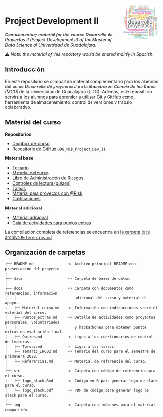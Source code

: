 <img src="img/logo_slack.png" width="120" align = "right">

# Project Development II
_Complementary material for the course Desarrollo de Proyectos II (Project Development II) of the Master of Data Science of Universidad de Guadalajara._

_⚠️ Note: the material of this repostory would be shared mainly in Spanish._

## Introducción
En este repositorio se compartirá material complementario para los alumnos del curso _Desarrollo de proyectos II_ de la _Maestría en Ciencia de los Datos (MCD)_ de la Universidad de Guadalajara (UDG). Además, este repositorio servirá a los alumnos para aprender a utilizar Git y GitHub como herramienta de almacenamiento, control de versiones y trabajo colaborativo.

## Material del curso

__Repositorios__
- [Dropbox del curso](https://www.dropbox.com/sh/k6klb0b4d6ab1ub/AAA4xuIyks58mnu3F4-BGedZa?dl=0)
- [Repositorio de GitHub `UDG_MCD_Project_Dev_II`](https://github.com/vcuspinera/UDG_MCD_Project_Dev_II)

__Material base__
- [Temario](https://github.com/vcuspinera/UDG_MCD_Project_Dev_II/blob/main/docs/Temario_IH602.pdf)
- [Material del curso](https://github.com/vcuspinera/UDG_MCD_Project_Dev_II/blob/main/docs/Material_curso.md)
- [Libro de Administración de Riesgos](https://www.dropbox.com/sh/8f30655iex1mo43/AAB7HXnhRJAixlzLRRu1h2b1a?dl=0)
- [Controles de lectura (_quizes_)](https://github.com/vcuspinera/UDG_MCD_Project_Dev_II/blob/main/docs/Quizes.md)
- [Tareas](https://github.com/vcuspinera/UDG_MCD_Project_Dev_II/blob/main/docs/Tareas.md)
- [Material para proyectos con @Risk](https://www.dropbox.com/sh/i8mcs1ccutgp891/AADvhXit2qQV20OVecyxDch-a?dl=0)
- [Calificaciones](https://github.com/vcuspinera/UDG_MCD_Project_Dev_II/blob/main/docs/Calificaciones.md)

__Material adicional__
- [Material adicional](https://www.dropbox.com/sh/rg86msgnis2etf3/AACHdEruNH5wo_NIxW93BJxLa?dl=0)
- [Guía de actividades para puntos extras](https://github.com/vcuspinera/UDG_MCD_Project_Dev_II/blob/main/docs/Puntos_extras.md)

La compilación completa de referencias se encuentra en [la carpeta `docs` archivo `Referencias.md`](https://github.com/vcuspinera/UDG_MCD_Project_Dev_II/blob/main/docs/Referencias.md)

## Organización de carpetas
    ├── README.md                <- Archivo principal README con presentación del proyecto
    │
    ├── data                     <- Carpeta de bases de datos.
    │
    ├── docs                     <- Carpeta con documentos como referencias, información 
    │   │                           adicional del curso y material de apoyo.
    │   ├── Material_curso.md    <- Información con indicacciones sobre el material del curso.  
    │   ├── Puntos_extras.md     <- Detalle de actividades como proyectos personales, voluntariados
    │   │                           y hackathones para obtener puntos extras en evaluación final.
    │   ├── Quizes.md            <- Ligas a los cuestionarios de control de lecturas.
    │   ├── Tareas.md            <- Ligas a las tareas.
    │   ├── Temario_IH602.md     <- Temario del curso para el semestre de primavera 2022.
    │   └── Referencias.md       <- Material de referencia del curso.
    │
    ├── src                      <- Carpeta con código de referencia apra el curso.
    │   ├── logo_slack.Rmd       <- Código en R para generar logo de slack para el curso.
    │   └── logo_slack.pdf       <- PDF de código para generar logo de slack para el curso.
    │
    └── img                      <- Carpeta con imágenes para el material compartido.
